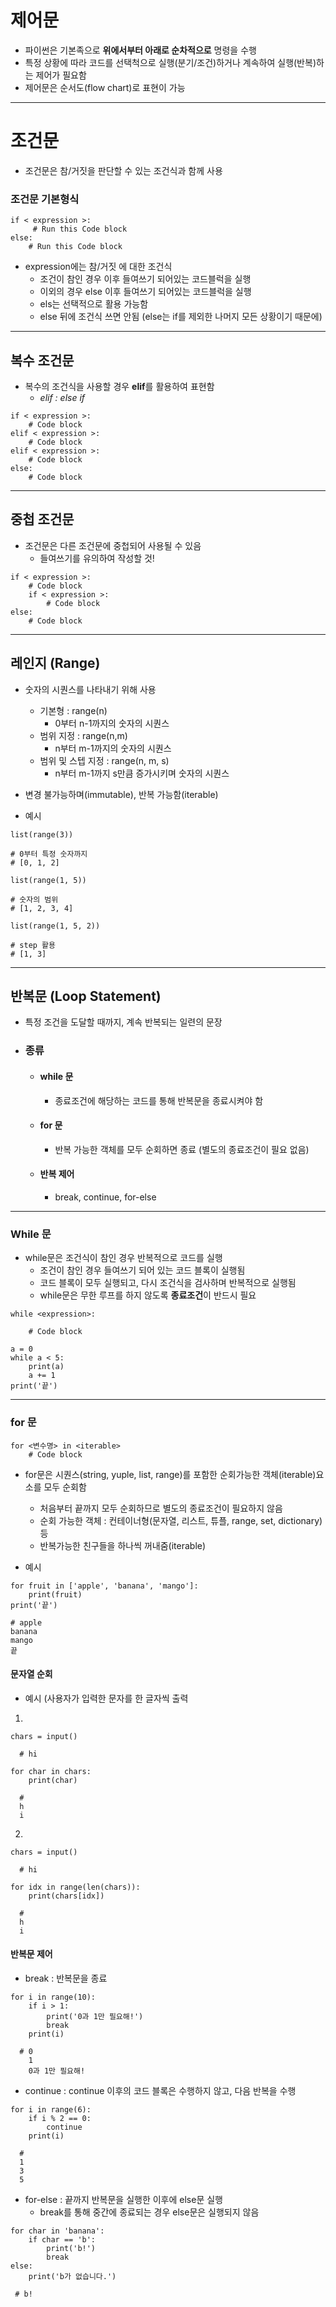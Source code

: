 # 제어문

- 파이썬은 기본족으로 **위에서부터 아래로 순차적으로** 명령을 수행
- 특정 상황에 따라 코드를 선택척으로 실행(분기/조건)하거나 계속하여 실행(반복)하는 제어가 필요함
- 제어문은 순서도(flow chart)로 표현이 가능

---
# 조건문

- 조건문은 참/거짓을 판단할 수 있는 조건식과 함께 사용

### **조건문 기본형식**

```
if < expression >:  
     # Run this Code block  
else:  
    # Run this Code block 
``` 

- expression에는 참/거짓 에 대한 조건식
  - 조건이 참인 경우 이후 들여쓰기 되어있는 코드블럭을 실행
  - 이외의 경우 else 이후 들여쓰기 되어있는 코드블럭을 실행
  - els는 선택적으로 활용 가능함
  - else 뒤에 조건식 쓰면 안됨 (else는 if를 제외한 나머지 모든 상황이기 때문에)

---

## 복수 조건문

- 복수의 조건식을 사용할 경우 **elif**를 활용하여 표현함
  - *elif : else if*

```
if < expression >:  
    # Code block  
elif < expression >:  
    # Code block  
elif < expression >:  
    # Code block               
else:  
    # Code block  
```    

---

## 중첩 조건문

- 조건문은 다른 조건문에 중첩되어 사용될 수 있음
  - 들여쓰기를 유의하여 작성할 것!
  
```
if < expression >:  
    # Code block  
    if < expression >:
        # Code block
else:
    # Code block        
```  

---

## 레인지 (Range)

- 숫자의 시퀀스를 나타내기 위해 사용
     - 기본형 : range(n)
         - 0부터 n-1까지의 숫자의 시퀀스
     - 범위 지정 : range(n,m)
         - n부터 m-1까지의 숫자의 시퀀스
     - 범위 및 스텝 지정 : range(n, m, s)
         - n부터 m-1까지 s만큼 증가시키며 숫자의 시퀀스
- 변경 불가능하며(immutable), 반복 가능함(iterable)         

- 예시

```
list(range(3))

# 0부터 특정 숫자까지
# [0, 1, 2]
```

```
list(range(1, 5))

# 숫자의 범위
# [1, 2, 3, 4]
```

```
list(range(1, 5, 2))

# step 활용
# [1, 3]
```

---

## 반복문 (Loop Statement)

- 특정 조건을 도달할 때까지, 계속 반복되는 일련의 문장

- ### 종류
    - #### **while 문**
         - 종료조건에 해당하는 코드를 통해 반복문을 종료시켜야 함
    - #### **for 문**
         - 반복 가능한 객체를 모두 순회하면 종료 (별도의 종료조건이 필요 없음)
    - #### **반복 제어**
         - break, continue, for-else

---

### While 문

- while문은 조건식이 참인 경우 반복적으로 코드를 실행
   - 조건이 참인 경우 들여쓰기 되어 있는 코드 블록이 실행됨
   - 코드 블록이 모두 실행되고, 다시 조건식을 검사하며 반복적으로 실행됨
   - while문은 무한 루프를 하지 않도록 **종료조건**이 반드시 필요

```
while <expression>:

    # Code block
```   

```
a = 0
while a < 5:
    print(a)
    a += 1
print('끝')    
```

---

### for 문

```
for <변수명> in <iterable>
    # Code block
```      

- for문은 시퀀스(string, yuple, list, range)를 포함한 순회가능한 객체(iterable)요소를 모두 순회함
     - 처음부터 끝까지 모두 순회하므로 별도의 종료조건이 필요하지 않음
     - 순회 가능한 객체 : 컨테이너형(문자열, 리스트, 튜플, range, set, dictionary) 등
     - 반복가능한 친구들을 하나씩 꺼내줌(iterable)

- 예시
```
for fruit in ['apple', 'banana', 'mango']:
    print(fruit)
print('끝')    

# apple
banana
mango
끝
```

#### 문자열 순회

- 예시 (사용자가 입력한 문자를 한 글자씩 출력

1. 
```
chars = input()

  # hi

for char in chars:
    print(char)

  #
  h
  i    
```

2. 
```
chars = input()

  # hi

for idx in range(len(chars)):
    print(chars[idx])  

  #
  h
  i 
```

#### 반복문 제어
- break : 반복문을 종료
```
for i in range(10):
    if i > 1:
        print('0과 1만 필요해!')
        break
    print(i)

  # 0
    1
    0과 1만 필요해!   
```

- continue : continue 이후의 코드 블록은 수행하지 않고, 다음 반복을 수행

```
for i in range(6):
    if i % 2 == 0:
        continue
    print(i)

  # 
  1 
  3 
  5    
```

- for-else : 끝까지 반복문을 실행한 이후에 else문 실행
     - break를 통해 중간에 종료되는 경우 else문은 실행되지 않음

```
for char in 'banana':
    if char == 'b':
        print('b!')
        break
else: 
    print('b가 없습니다.')    

 # b! 
```





